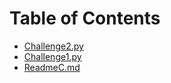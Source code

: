# Table of Contents

- [Challenge2.py](Challenge2.py)
- [Challenge1.py](Challenge1.py)
- [ReadmeC.md](ReadmeC.md)